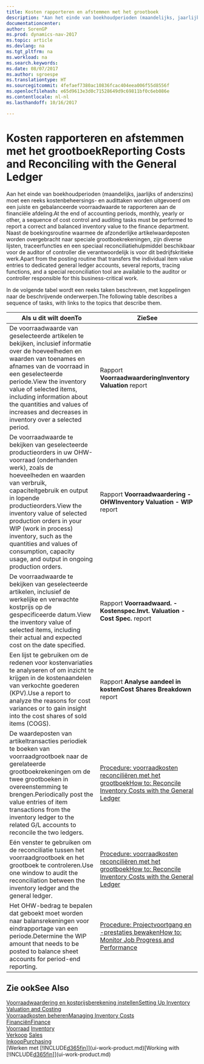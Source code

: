 ```yaml
---
title: Kosten rapporteren en afstemmen met het grootboek
description: "Aan het einde van boekhoudperioden (maandelijks, jaarlijks of anderszins) moet een reeks kostenbeheersings- en audittaken worden uitgevoerd om een juiste en gebalanceerde voorraadwaarde te rapporteren aan de financiële afdeling. Naast de boekingsroutine waarmee de afzonderlijke artikelwaardeposten worden overgebracht naar speciale grootboekrekeningen, zijn diverse lijsten, traceerfuncties en een speciaal reconciliatiehulpmiddel beschikbaar voor de auditor of controller die verantwoordelijk is voor dit bedrijfskritieke werk."
documentationcenter: 
author: SorenGP
ms.prod: dynamics-nav-2017
ms.topic: article
ms.devlang: na
ms.tgt_pltfrm: na
ms.workload: na
ms.search.keywords: 
ms.date: 08/07/2017
ms.author: sgroespe
ms.translationtype: HT
ms.sourcegitcommit: 4fefaef7380ac10836fcac404eea006f55d8556f
ms.openlocfilehash: e65d9613e3d0c71528649d9c69811bf0c6eb086e
ms.contentlocale: nl-nl
ms.lasthandoff: 10/16/2017

---
```

# <a name="reporting-costs-and-reconciling-with-the-general-ledger"></a><span data-ttu-id="28a1b-104">Kosten rapporteren en afstemmen met het grootboek</span><span class="sxs-lookup"><span data-stu-id="28a1b-104">Reporting Costs and Reconciling with the General Ledger</span></span>
<span data-ttu-id="28a1b-105">Aan het einde van boekhoudperioden (maandelijks, jaarlijks of anderszins) moet een reeks kostenbeheersings- en audittaken worden uitgevoerd om een juiste en gebalanceerde voorraadwaarde te rapporteren aan de financiële afdeling.</span><span class="sxs-lookup"><span data-stu-id="28a1b-105">At the end of accounting periods, monthly, yearly or other, a sequence of cost control and auditing tasks must be performed to report a correct and balanced inventory value to the finance department.</span></span> <span data-ttu-id="28a1b-106">Naast de boekingsroutine waarmee de afzonderlijke artikelwaardeposten worden overgebracht naar speciale grootboekrekeningen, zijn diverse lijsten, traceerfuncties en een speciaal reconciliatiehulpmiddel beschikbaar voor de auditor of controller die verantwoordelijk is voor dit bedrijfskritieke werk.</span><span class="sxs-lookup"><span data-stu-id="28a1b-106">Apart from the posting routine that transfers the individual item value entries to dedicated general ledger accounts, several reports, tracing functions, and a special reconciliation tool are available to the auditor or controller responsible for this business-critical work.</span></span>  

 <span data-ttu-id="28a1b-107">In de volgende tabel wordt een reeks taken beschreven, met koppelingen naar de beschrijvende onderwerpen.</span><span class="sxs-lookup"><span data-stu-id="28a1b-107">The following table describes a sequence of tasks, with links to the topics that describe them.</span></span>   

|<span data-ttu-id="28a1b-108">**Als u dit wilt doen**</span><span class="sxs-lookup"><span data-stu-id="28a1b-108">**To**</span></span>|<span data-ttu-id="28a1b-109">**Zie**</span><span class="sxs-lookup"><span data-stu-id="28a1b-109">**See**</span></span>|  
|------------|-------------|  
|<span data-ttu-id="28a1b-110">De voorraadwaarde van geselecteerde artikelen te bekijken, inclusief informatie over de hoeveelheden en waarden van toenames en afnames van de voorraad in een geselecteerde periode.</span><span class="sxs-lookup"><span data-stu-id="28a1b-110">View the inventory value of selected items, including information about the quantities and values of increases and decreases in inventory over a selected period.</span></span>|<span data-ttu-id="28a1b-111">Rapport **Voorraadwaardering**</span><span class="sxs-lookup"><span data-stu-id="28a1b-111">**Inventory Valuation** report</span></span>|  
|<span data-ttu-id="28a1b-112">De voorraadwaarde te bekijken van geselecteerde productieorders in uw OHW-voorraad (onderhanden werk), zoals de hoeveelheden en waarden van verbruik, capaciteitgebruik en output in lopende productieorders.</span><span class="sxs-lookup"><span data-stu-id="28a1b-112">View the inventory value of selected production orders in your WIP (work in process) inventory, such as the quantities and values of consumption, capacity usage, and output in ongoing production orders.</span></span>|<span data-ttu-id="28a1b-113">Rapport **Voorraadwaardering - OHW**</span><span class="sxs-lookup"><span data-stu-id="28a1b-113">**Inventory Valuation - WIP** report</span></span>|  
|<span data-ttu-id="28a1b-114">De voorraadwaarde te bekijken van geselecteerde artikelen, inclusief de werkelijke en verwachte kostprijs op de gespecificeerde datum.</span><span class="sxs-lookup"><span data-stu-id="28a1b-114">View the inventory value of selected items, including their actual and expected cost on the date specified.</span></span>|<span data-ttu-id="28a1b-115">Rapport **Voorraadwaard. - Kostenspec.**</span><span class="sxs-lookup"><span data-stu-id="28a1b-115">**Invt. Valuation - Cost Spec.** report</span></span>|  
|<span data-ttu-id="28a1b-116">Een lijst te gebruiken om de redenen voor kostenvariaties te analyseren of om inzicht te krijgen in de kostenaandelen van verkochte goederen (KPV).</span><span class="sxs-lookup"><span data-stu-id="28a1b-116">Use a report to analyze the reasons for cost variances or to gain insight into the cost shares of sold items (COGS).</span></span>|<span data-ttu-id="28a1b-117">Rapport **Analyse aandeel in kosten**</span><span class="sxs-lookup"><span data-stu-id="28a1b-117">**Cost Shares Breakdown** report</span></span>|  
|<span data-ttu-id="28a1b-118">De waardeposten van artikeltransacties periodiek te boeken van voorraadgrootboek naar de gerelateerde grootboekrekeningen om de twee grootboeken in overeenstemming te brengen.</span><span class="sxs-lookup"><span data-stu-id="28a1b-118">Periodically post the value entries of item transactions from the inventory ledger to the related G/L accounts to reconcile the two ledgers.</span></span>|[<span data-ttu-id="28a1b-119">Procedure: voorraadkosten reconciliëren met het grootboek</span><span class="sxs-lookup"><span data-stu-id="28a1b-119">How to: Reconcile Inventory Costs with the General Ledger</span></span>](finance-how-to-post-inventory-costs-to-the-general-ledger.md)|  
|<span data-ttu-id="28a1b-120">Eén venster te gebruiken om de reconciliatie tussen het voorraadgrootboek en het grootboek te controleren.</span><span class="sxs-lookup"><span data-stu-id="28a1b-120">Use one window to audit the reconciliation between the inventory ledger and the general ledger.</span></span>|[<span data-ttu-id="28a1b-121">Procedure: voorraadkosten reconciliëren met het grootboek</span><span class="sxs-lookup"><span data-stu-id="28a1b-121">How to: Reconcile Inventory Costs with the General Ledger</span></span>](finance-how-to-post-inventory-costs-to-the-general-ledger.md)|  
|<span data-ttu-id="28a1b-122">Het OHW-bedrag te bepalen dat geboekt moet worden naar balansrekeningen voor eindrapportage van een periode.</span><span class="sxs-lookup"><span data-stu-id="28a1b-122">Determine the WIP amount that needs to be posted to balance sheet accounts for period-end reporting.</span></span>|[<span data-ttu-id="28a1b-123">Procedure: Projectvoortgang en -prestaties bewaken</span><span class="sxs-lookup"><span data-stu-id="28a1b-123">How to: Monitor Job Progress and Performance</span></span>](projects-how-monitor-progress-performance.md)|

## <a name="see-also"></a><span data-ttu-id="28a1b-124">Zie ook</span><span class="sxs-lookup"><span data-stu-id="28a1b-124">See Also</span></span>  
[<span data-ttu-id="28a1b-125">Voorraadwaardering en kostprijsberekening instellen</span><span class="sxs-lookup"><span data-stu-id="28a1b-125">Setting Up Inventory Valuation and Costing</span></span>](finance-set-up-inventory-valuation-and-costing.md)  
[<span data-ttu-id="28a1b-126">Voorraadkosten beheren</span><span class="sxs-lookup"><span data-stu-id="28a1b-126">Managing Inventory Costs</span></span>](finance-manage-inventory-costs.md)  
[<span data-ttu-id="28a1b-127">Financiën</span><span class="sxs-lookup"><span data-stu-id="28a1b-127">Finance</span></span>](finance.md)  
<span data-ttu-id="28a1b-128">[Voorraad](inventory-manage-inventory.md) </span><span class="sxs-lookup"><span data-stu-id="28a1b-128">[Inventory](inventory-manage-inventory.md) </span></span>  
<span data-ttu-id="28a1b-129">[Verkoop](sales-manage-sales.md) </span><span class="sxs-lookup"><span data-stu-id="28a1b-129">[Sales](sales-manage-sales.md) </span></span>  
[<span data-ttu-id="28a1b-130">Inkoop</span><span class="sxs-lookup"><span data-stu-id="28a1b-130">Purchasing</span></span>](purchasing-manage-purchasing.md)  
<span data-ttu-id="28a1b-131">[Werken met [!INCLUDE[d365fin](includes/d365fin_md.md)]](ui-work-product.md)</span><span class="sxs-lookup"><span data-stu-id="28a1b-131">[Working with [!INCLUDE[d365fin](includes/d365fin_md.md)]](ui-work-product.md)</span></span>

